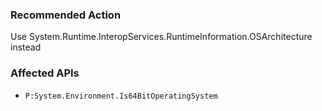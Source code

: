 ### Recommended Action
Use System.Runtime.InteropServices.RuntimeInformation.OSArchitecture instead

### Affected APIs
* `P:System.Environment.Is64BitOperatingSystem`
